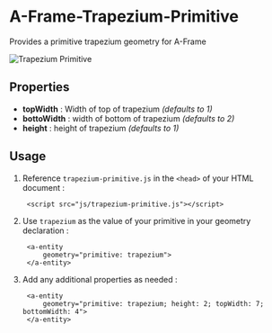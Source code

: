 # A-Frame-Trapezium-Primitive
Provides a primitive trapezium geometry for A-Frame

![Trapezium Primitive](https://raw.githubusercontent.com/pookage/a-frame-trapezium-primitive/master/img/trapezium.gif)

## Properties

* **topWidth** : Width of top of trapezium *(defaults to 1)*
* **bottoWidth** : width of bottom of trapezium *(defaults to 2)*
* **height** : height of trapezium *(defaults to 1)*


## Usage

1. Reference `trapezium-primitive.js` in the `<head>` of your HTML document :

        <script src="js/trapezium-primitive.js"></script>

2. Use `trapezium` as the value of your primitive in your geometry declaration :

        <a-entity 
            geometry="primitive: trapezium">
        </a-entity>

3. Add any additional properties as needed :

        <a-entity 
            geometry="primitive: trapezium; height: 2; topWidth: 7; bottomWidth: 4">
        </a-entity>    				
